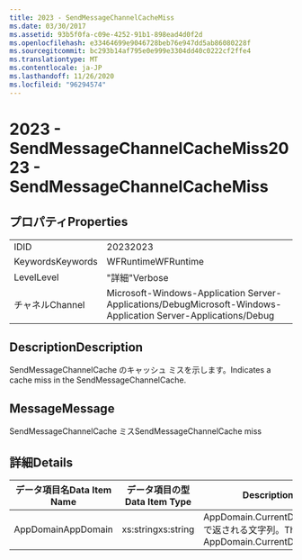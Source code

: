 ```yaml
---
title: 2023 - SendMessageChannelCacheMiss
ms.date: 03/30/2017
ms.assetid: 93b5f0fa-c09e-4252-91b1-898ead4d0f2d
ms.openlocfilehash: e33464699e9046728beb76e947dd5ab86080228f
ms.sourcegitcommit: bc293b14af795e0e999e3304dd40c0222cf2ffe4
ms.translationtype: MT
ms.contentlocale: ja-JP
ms.lasthandoff: 11/26/2020
ms.locfileid: "96294574"
---
```

# <a name="2023---sendmessagechannelcachemiss"></a><span data-ttu-id="62af7-102">2023 - SendMessageChannelCacheMiss</span><span class="sxs-lookup"><span data-stu-id="62af7-102">2023 - SendMessageChannelCacheMiss</span></span>

## <a name="properties"></a><span data-ttu-id="62af7-103">プロパティ</span><span class="sxs-lookup"><span data-stu-id="62af7-103">Properties</span></span>  
  
|||  
|-|-|  
|<span data-ttu-id="62af7-104">ID</span><span class="sxs-lookup"><span data-stu-id="62af7-104">ID</span></span>|<span data-ttu-id="62af7-105">2023</span><span class="sxs-lookup"><span data-stu-id="62af7-105">2023</span></span>|  
|<span data-ttu-id="62af7-106">Keywords</span><span class="sxs-lookup"><span data-stu-id="62af7-106">Keywords</span></span>|<span data-ttu-id="62af7-107">WFRuntime</span><span class="sxs-lookup"><span data-stu-id="62af7-107">WFRuntime</span></span>|  
|<span data-ttu-id="62af7-108">Level</span><span class="sxs-lookup"><span data-stu-id="62af7-108">Level</span></span>|<span data-ttu-id="62af7-109">"詳細"</span><span class="sxs-lookup"><span data-stu-id="62af7-109">Verbose</span></span>|  
|<span data-ttu-id="62af7-110">チャネル</span><span class="sxs-lookup"><span data-stu-id="62af7-110">Channel</span></span>|<span data-ttu-id="62af7-111">Microsoft-Windows-Application Server-Applications/Debug</span><span class="sxs-lookup"><span data-stu-id="62af7-111">Microsoft-Windows-Application Server-Applications/Debug</span></span>|  
  
## <a name="description"></a><span data-ttu-id="62af7-112">Description</span><span class="sxs-lookup"><span data-stu-id="62af7-112">Description</span></span>  

 <span data-ttu-id="62af7-113">SendMessageChannelCache のキャッシュ ミスを示します。</span><span class="sxs-lookup"><span data-stu-id="62af7-113">Indicates a cache miss in the SendMessageChannelCache.</span></span>  
  
## <a name="message"></a><span data-ttu-id="62af7-114">Message</span><span class="sxs-lookup"><span data-stu-id="62af7-114">Message</span></span>  

 <span data-ttu-id="62af7-115">SendMessageChannelCache ミス</span><span class="sxs-lookup"><span data-stu-id="62af7-115">SendMessageChannelCache miss</span></span>  
  
## <a name="details"></a><span data-ttu-id="62af7-116">詳細</span><span class="sxs-lookup"><span data-stu-id="62af7-116">Details</span></span>  
  
|<span data-ttu-id="62af7-117">データ項目名</span><span class="sxs-lookup"><span data-stu-id="62af7-117">Data Item Name</span></span>|<span data-ttu-id="62af7-118">データ項目の型</span><span class="sxs-lookup"><span data-stu-id="62af7-118">Data Item Type</span></span>|<span data-ttu-id="62af7-119">Description</span><span class="sxs-lookup"><span data-stu-id="62af7-119">Description</span></span>|  
|--------------------|--------------------|-----------------|  
|<span data-ttu-id="62af7-120">AppDomain</span><span class="sxs-lookup"><span data-stu-id="62af7-120">AppDomain</span></span>|<span data-ttu-id="62af7-121">xs:string</span><span class="sxs-lookup"><span data-stu-id="62af7-121">xs:string</span></span>|<span data-ttu-id="62af7-122">AppDomain.CurrentDomain.FriendlyName で返される文字列。</span><span class="sxs-lookup"><span data-stu-id="62af7-122">The string returned by AppDomain.CurrentDomain.FriendlyName.</span></span>|
